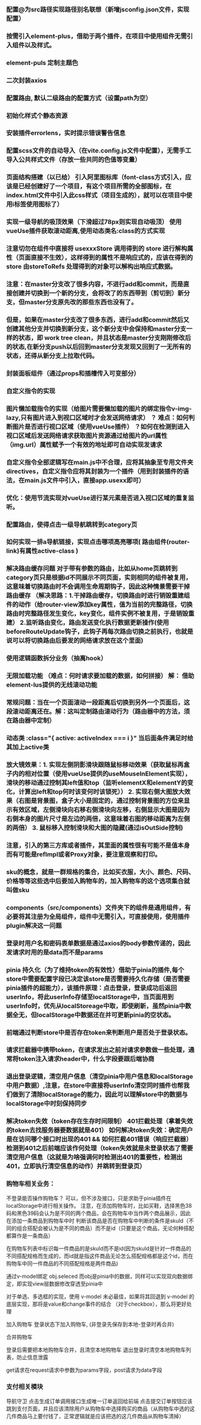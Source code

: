 ### 配置@为src路径实现路径别名联想（新增jsconfig.json文件，实现配置）
### 按需引入element-plus，借助于两个插件，在项目中使用组件无需引入组件以及样式。
### element-puls 定制主题色
### 二次封装axios
### 配置路由, 默认二级路由的配置方式（设置path为空）
### 初始化样式个静态资源
### 安装插件errorlens，实时提示错误警告信息
### 配置scss文件的自动导入（在vite.config.js文件中配置），无需手工导入公共样式文件（存放一些共同的色值等变量）
### 页面结构搭建（以已给） 引入阿里图标库（font-class方式引入，应该是已经创建好了一个项目，有这个项目所需的全部图标，在index.html文件中引入此css样式（项目生成的），就可以在项目中使用i标签使用图标了）
### 实现一级导航的吸顶效果（下滑超过78px则实现自动吸顶） 使用vueUse插件获取滚动距离,使用动态类名:class的方式实现
### 注意切勿在组件中直接将 usexxxStore 调用得到的 store 进行解构属性（页面直接不生效），这样得到的属性不是响应式的，应该在得到的 store 由storeToRefs 处理得到的对象可以解构出响应式数据。
### 注意：在master分支改了很多内容，不进行add和commit，而是直接创建并切换到一个新的分支，会将改了的东西带到（剪切到）新分支，但master分支原先改的那些东西也没有了。
### 但是，如果在master分支改了很多东西，进行add和commit然后又创建其他分支并切换到新分支，这个新分支中会保持和master分支一样的状态，即 work tree clean，并且状态是master分支刚刚修改后的状态,在新分支push以后回到master分支发现又回到了一无所有的状态，还得从新分支上拉取代码。
### 封装面板组件（通过props和插槽传入可变部分）
### 自定义指令的实现
### 图片懒加载指令的实现（给图片需要懒加载的图片的绑定指令v-img-lazy,只有图片进入到视口区域时才会发送网络请求） ？ 难点：如何判断图片是否进行视口区域（使用vueUse插件） ？如何在检测到进入视口区域后发送网络请求获取图片资源通过给图片的url属性（img.url）属性赋予一个有效的地址即可自动实现发请求
### 自定义指令全部逻辑写在main.js中不合理，应将其抽象至专用文件夹directives，自定义指令应将其封装为一个插件（用到封装插件的语法，在main.js文件中引入，直接app.usexx即可）
### 优化：使用节流实现对vueUse进行某元素是否进入视口区域的重复监听。
### 配置路由，使得点击一级导航跳转到category页
### 如何实现一排a导航链接，实现点击哪项高亮哪项( 路由组件(router-link)有属性active-class )
### 解决路由缓存问题 对于带有参数的路由，比如从home页跳转到category页只是根据id不同展示不同页面，实则相同的组件被复用，这意味着切换路由时不会调用生命周期钩子，因此这种情景需要干掉路由缓存 （解决思路：1.干掉路由缓存，切换路由时进行销毁重建组件的动作（给router-view添加key属性，值为当前的完整路径，切换路由时完整路径发生变化，key变化，组件实例不被复用，于是销毁重建） 2.监听路由变化，路由发送变化执行数据更新操作(使用beforeRouteUpdate钩子，此钩子再每次路由切换之前执行，也就是说可以将切换路由后要发的网络请求放在这个里面)
### 使用逻辑函数拆分业务（抽离hook）
### 无限加载功能 （难点：何时请求要加载的数据，如何拼接） 解： 借助element-lus提供的无线滚动功能
### 常规问题：当在一个页面滚动一段距离后切换到另外一个页面后，这段滚动距离还在。解：这叫定制路由滚动行为（路由器中的方法，须在路由器中定制）
### 动态类 :class="{ active: activeIndex === i }" 当后面条件满足时给其加上active类
### 放大镜效果：1. 实现左侧阴影滑块跟随鼠标移动效果（获取鼠标再盒子内的相对位置（使用vueUse提供的useMouseInElement实现），滑块的移动通过控制其left值和top（监听elementX和elementY的变化，计算出left和top何时该变何时该锁死）） 2. 实现右侧大图放大效果（右图是背景图，盒子大小是固定的，通过控制背景图的方位来显示有效区域，左侧滑块向右移右侧滑块向左移，右侧显示大图是因为右侧本身的图片尺寸是左边的两倍，这意味着右图的移动距离为左侧的两倍） 3. 鼠标移入控制滑块和大图的隐藏(通过isOutSide控制)
### 注意，引入的第三方库或者插件，其里面的属性很有可能不是值本身而有可能是refImpl或者Proxy对象，要注意观察和打印。
### sku的概念，就是一群规格的集合，比如买衣服，大小、颜色、尺码、价格等等这些选中后要加入购物车的，加入购物车的这个选项集合就叫做sku
### components（src/components）文件夹下的组件是通用组件，有必要将其注册为全局组件，组件中无需引入，可直接使用，使用插件plugin解决这一问题
### 登录时用户名和密码表单数据是通过axios的body参数传递的，因此发请求时用的是data而不是params
### pinia 持久化（为了维持token的有效性）借助于pinia的插件,每个store中需要配置字段已决定该store是否需要持久化存储（是否需要pinia插件的超能力），该插件原理：点击登录，登录成功后返回userInfo，将此userInfo存储至localStorage中，当页面用到userInfo时，优先从localStoreage中取，即使刷新，虽然pinia中数据全无，但localStorage中数据还在并可更新pinia的空状态。
### 前端通过判断store中是否存在token来判断用户是否处于登录状态。
### 请求拦截器中携带token，在请求发出之前对请求参数做一些处理，通常将token注入请求header中，什么字段要跟后端协商
### 退出登录逻辑，清空用户信息（清空pinia中用户信息和localStorage中用户数据）,注意，在store中直接将userInfo清空同时插件也帮我们做到了清除localStorage的能力，因此可以理解store中的数据与localStorage中时刻保持同步
### 解决token失效（token存在生存时间限制） 401拦截处理（拿着失效的token去找服务器要数据就是401） 如何解决token失效：确定用户是在访问哪个接口时出现的401 && 如何拦截401错误（响应拦截器） 检测到401之后前端应该作何处理（token失效就是未登录状态了需要清空用户信息（这就是为啥强调何时检测出401的重要性，检测出401，立即执行清空信息的动作）并跳转到登录页）
### 购物车相关业务：
不登录能否操作购物车？ 可以，但不涉及接口，只是求助于pinia插件在localStorage中进行相关操作。
注意，在添加购物车时，比如买鞋，选择黑色38码和黑色39码会认为是不同的两个商品，会在购物车中当作两个商品展示，因此 在添加一条商品到购物车中时 判断该商品是否在购物车中判断的条件是skuId（不同的组合搭配会被认为是不同的商品）而不是id（只要是这个商品，无论何种搭配都算作是一条商品）

在购物车列表中标识每一件商品的是skuId而不是id(因为skuId是针对一件商品的不同搭配规格而生成的，而id就是指这件商品无论怎么搭配规格都是这个id，而在购物车中同一件商品的不同搭配规格是两件商品)

通过v-model绑定 obj.seleced 而obj是pinia中的数据，同样可以实现双向数据绑定，即实现view层数据修改穿透至pinia中

对于单选、多选框的实现，使用 v-model 未必最佳，如果将其回退到 v-model 的底层实现，那将是value和change事件的结合 （对于checkbox），那么将更好处理  

加入购物车
登录状态下加入购物车, (非登录先保存到本地-登录时再合并)

合并购物车

登录后需要把本地购物车合并，且清空本地购物车
退出登录时清空本地购物车列表，防止信息泄露

get请求在request请求中参数为params字段，post请求为data字段

### 支付相关模块
导航守卫
点击生成订单调用接口生成唯一订单返回给前端
点击提交订单按钮应该跳到支付页面，并且应该清除用户从购物车中选择购买的商品（从购物车中选的这几件商品马上要付钱了，正常逻辑就是应该把选的这几件商品从购物车清掉）

